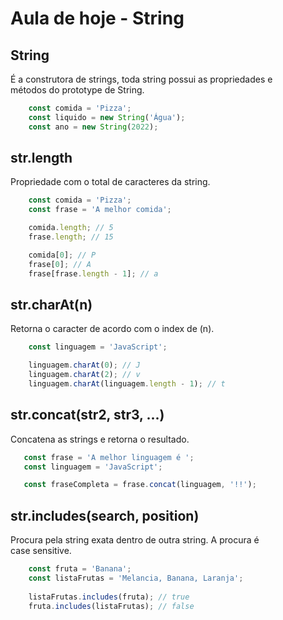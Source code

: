 # Aula de hoje - String

## String

É a construtora de strings, toda string possui as propriedades e <br>
métodos do prototype de String.

```js
    const comida = 'Pizza';
    const liquido = new String('Água');
    const ano = new String(2022);
```

## str.length

Propriedade com o total de caracteres da string.

```js
    const comida = 'Pizza';
    const frase = 'A melhor comida';

    comida.length; // 5
    frase.length; // 15

    comida[0]; // P
    frase[0]; // A
    frase[frase.length - 1]; // a
```

## str.charAt(n)

Retorna o caracter de acordo com o index de (n).

```js
    const linguagem = 'JavaScript';

    linguagem.charAt(0); // J
    linguagem.charAt(2); // v
    linguagem.charAt(linguagem.length - 1); // t
```

## str.concat(str2, str3, ...)

Concatena as strings e retorna o resultado.

```js
   const frase = 'A melhor linguagem é ';
   const linguagem = 'JavaScript';

   const fraseCompleta = frase.concat(linguagem, '!!');
```

## str.includes(search, position)

Procura pela string exata dentro de outra string. A procura é <br>
case sensitive.

```js
    const fruta = 'Banana';
    const listaFrutas = 'Melancia, Banana, Laranja';
    
    listaFrutas.includes(fruta); // true
    fruta.includes(listaFrutas); // false
```